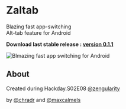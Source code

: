 Zaltab
======

Blazing fast app-switching<br />
Alt-tab feature for Android


**Download last stable release : [version 0.1.1](https://github.com/chrisghost/zaltab/releases/tag/0.1.1)**

![Blmazing fast app switching for Android](http://img11.hostingpics.net/pics/965015screenschot2.png)


About
-----

Created during Hackday.S02E08 [@zengularity](https://twitter.com/zengularity)<br />

by [@chradr](https://twitter.com/chradr) 
and [@maxcalmels](https://twitter.com/maxcalmels)
